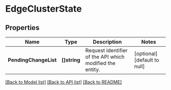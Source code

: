 # EdgeClusterState

## Properties
Name | Type | Description | Notes
------------ | ------------- | ------------- | -------------
**PendingChangeList** | **[]string** | Request identifier of the API which modified the entity. | [optional] [default to null]

[[Back to Model list]](../README.md#documentation-for-models) [[Back to API list]](../README.md#documentation-for-api-endpoints) [[Back to README]](../README.md)


